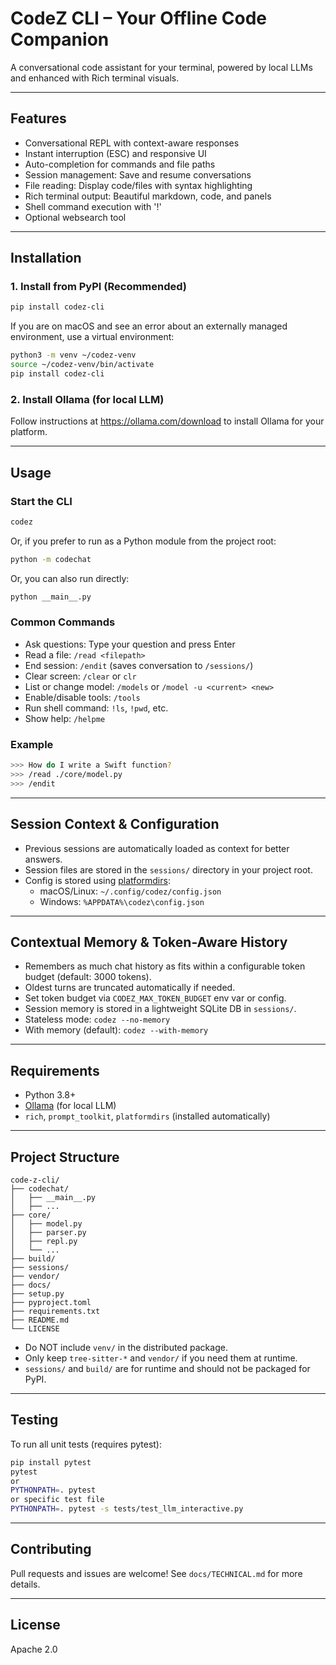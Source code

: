 # CodeZ CLI – Your Offline Code Companion

A conversational code assistant for your terminal, powered by local LLMs and enhanced with Rich terminal visuals.

---

## Features
- Conversational REPL with context-aware responses
- Instant interruption (ESC) and responsive UI
- Auto-completion for commands and file paths
- Session management: Save and resume conversations
- File reading: Display code/files with syntax highlighting
- Rich terminal output: Beautiful markdown, code, and panels
- Shell command execution with '!'
- Optional websearch tool

---

## Installation

### 1. Install from PyPI (Recommended)

```bash
pip install codez-cli
```

If you are on macOS and see an error about an externally managed environment, use a virtual environment:

```bash
python3 -m venv ~/codez-venv
source ~/codez-venv/bin/activate
pip install codez-cli
```

### 2. Install Ollama (for local LLM)

Follow instructions at https://ollama.com/download to install Ollama for your platform.

---

## Usage

### Start the CLI

```bash
codez
```

Or, if you prefer to run as a Python module from the project root:

```bash
python -m codechat
```

Or, you can also run directly:

```bash
python __main__.py
```

### Common Commands
- Ask questions: Type your question and press Enter
- Read a file: `/read <filepath>`
- End session: `/endit` (saves conversation to `/sessions/`)
- Clear screen: `/clear` or `clr`
- List or change model: `/models` or `/model -u <current> <new>`
- Enable/disable tools: `/tools`
- Run shell command: `!ls`, `!pwd`, etc.
- Show help: `/helpme`

### Example
```bash
>>> How do I write a Swift function?
>>> /read ./core/model.py
>>> /endit
```

---

## Session Context & Configuration
- Previous sessions are automatically loaded as context for better answers.
- Session files are stored in the `sessions/` directory in your project root.
- Config is stored using [platformdirs](https://pypi.org/project/platformdirs/):
  - macOS/Linux: `~/.config/codez/config.json`
  - Windows: `%APPDATA%\codez\config.json`

---

## Contextual Memory & Token-Aware History
- Remembers as much chat history as fits within a configurable token budget (default: 3000 tokens).
- Oldest turns are truncated automatically if needed.
- Set token budget via `CODEZ_MAX_TOKEN_BUDGET` env var or config.
- Session memory is stored in a lightweight SQLite DB in `sessions/`.
- Stateless mode: `codez --no-memory`
- With memory (default): `codez --with-memory`

---

## Requirements
- Python 3.8+
- [Ollama](https://ollama.com/) (for local LLM)
- `rich`, `prompt_toolkit`, `platformdirs` (installed automatically)

---

## Project Structure

```
code-z-cli/
├── codechat/
│   ├── __main__.py
│   ├── ...
├── core/
│   ├── model.py
│   ├── parser.py
│   ├── repl.py
│   └── ...
├── build/
├── sessions/
├── vendor/
├── docs/
├── setup.py
├── pyproject.toml
├── requirements.txt
├── README.md
└── LICENSE
```
- Do NOT include `venv/` in the distributed package.
- Only keep `tree-sitter-*` and `vendor/` if you need them at runtime.
- `sessions/` and `build/` are for runtime and should not be packaged for PyPI.

---

## Testing
To run all unit tests (requires pytest):
```bash
pip install pytest
pytest
or
PYTHONPATH=. pytest
or specific test file
PYTHONPATH=. pytest -s tests/test_llm_interactive.py
```

---

## Contributing
Pull requests and issues are welcome! See `docs/TECHNICAL.md` for more details.

---

## License
Apache 2.0
